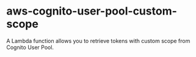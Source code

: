 # aws-cognito-user-pool-custom-scope
A Lambda function allows you to retrieve tokens with custom scope from Cognito User Pool.
